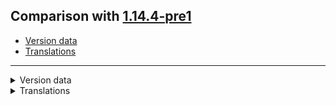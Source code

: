 ## Comparison with [1.14.4-pre1](https://github.com/PixiGeko/Minecraft-generated-data/tree/1.14.4-pre1)

- [Version data](#version-data)
- [Translations](#translations)

<hr/>
<details><summary>Version data</summary>
<table><tr><th></th><th align="left">1.14.4-pre1</th><th>1.14.4-pre2</th></tr><tr><td>World version</td><td><code>1969</code></td><td><code>1970</code></td></tr><tr><td>Protocol version</td><td><code>491</code></td><td><code>492</code></td></tr></table>
</details>
<details><summary>Translations</summary>
<details>
<summary>
Keys
</summary>

```diff
+ options.rawMouseInput: Raw input
```

</details>
</details>